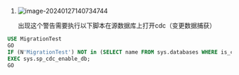 





1. ![image-20240127140734744](https://zlgan-blog.oss-cn-shenzhen.aliyuncs.com/image-20240127140734744.png)

   出现这个警告需要执行以下脚本在源数据库上打开cdc（变更数据捕获）

```sql
USE MigrationTest
GO
IF (N'MigrationTest') NOT in (SELECT name FROM sys.databases WHERE is_cdc_enabled = 1)
EXEC sys.sp_cdc_enable_db;
GO
```





## 
